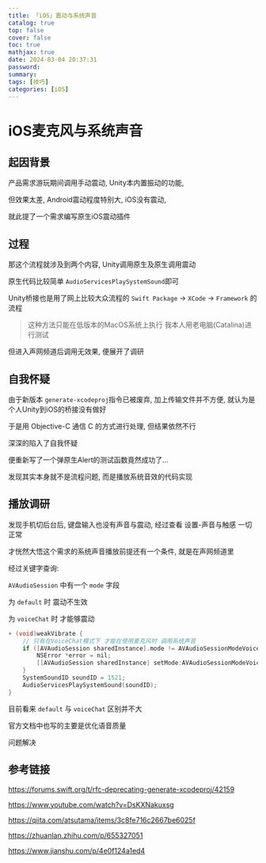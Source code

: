 ```yaml
---
title: 「iOS」震动与系统声音
catalog: true
top: false
cover: false
toc: true
mathjax: true
date: 2024-03-04 20:37:31
password:
summary:
tags: [技巧]
categories: [iOS]
---
```


# iOS麦克风与系统声音

## 起因背景

产品需求游玩期间调用手动震动, Unity本内置振动的功能,

但效果太差, Android震动程度特别大, iOS没有震动,

就此提了一个需求编写原生iOS震动插件

## 过程

那这个流程就涉及到两个内容, Unity调用原生及原生调用震动

原生代码比较简单 `AudioServicesPlaySystemSound`即可

Unity桥接也是用了网上比较大众流程的 `Swift Package` -> `XCode` -> `Framework` 的流程

> 这种方法只能在低版本的MacOS系统上执行 我本人用老电脑(Catalina)进行测试

但进入声网频道后调用无效果, 便展开了调研

## 自我怀疑

由于新版本 `generate-xcodeproj`指令已被废弃, 加上传输文件并不方便, 就认为是个人Unity到iOS的桥接没有做好

于是用 Objective-C 通信 C 的方式进行处理, 但结果依然不行

深深的陷入了自我怀疑

便重新写了一个弹原生Alert的测试函数竟然成功了...

发现其实本身就不是流程问题, 而是播放系统音效的代码实现

## 播放调研

发现手机切后台后, 键盘输入也没有声音与震动, 经过查看 设置-声音与触感 一切正常

才恍然大悟这个需求的系统声音播放前提还有一个条件, 就是在声网频道里

经过关键字查询:

`AVAudioSession` 中有一个 `mode` 字段

为 `default` 时 震动不生效

为 `voiceChat` 时 才能够震动

```objectivec
+ (void)weakVibrate {
    // 只有在VoiceChat模式下 才能在使用麦克风时 调用系统声音
    if ([AVAudioSession sharedInstance].mode != AVAudioSessionModeVoiceChat) {
        NSError *error = nil;
        [[AVAudioSession sharedInstance] setMode:AVAudioSessionModeVoiceChat error:&error];
    }
    SystemSoundID soundID = 1521;
    AudioServicesPlaySystemSound(soundID);
}
```

目前看来 `default` 与 `voiceChat` 区别并不大

官方文档中也写的主要是优化语音质量

问题解决

## 参考链接

https://forums.swift.org/t/rfc-deprecating-generate-xcodeproj/42159

https://www.youtube.com/watch?v=DsKXNakuxsg

https://qiita.com/atsutama/items/3c8fe716c2667be6025f

https://zhuanlan.zhihu.com/p/655327051

https://www.jianshu.com/p/4e0f124a1ed4